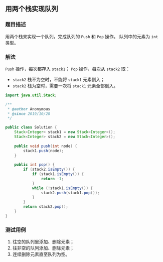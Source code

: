 ## 用两个栈实现队列

### 题目描述
用两个栈来实现一个队列，完成队列的 `Push` 和 `Pop` 操作。 队列中的元素为 `int` 类型。


### 解法
`Push` 操作，每次都存入 `stack1`；
`Pop` 操作，每次从 `stack2` 取：
- `stack2` 栈不为空时，不能将 `stack1` 元素倒入；
- `stack2` 栈为空时，需要一次将 `stack1` 元素全部倒入。

```java
import java.util.Stack;

/**
 * @author Anonymous
 * @since 2019/10/28
 */

public class Solution {
    Stack<Integer> stack1 = new Stack<Integer>();
    Stack<Integer> stack2 = new Stack<Integer>();
    
    public void push(int node) {
        stack1.push(node);
    }
    
    public int pop() {
        if (stack2.isEmpty()) {
            if (stack1.isEmpty()) {
                return -1;
            }
            while (!stack1.isEmpty()) {
                stack2.push(stack1.pop());
            }
        }
        return stack2.pop();
    }
}
```


### 测试用例
1. 往空的队列里添加、删除元素；
2. 往非空的队列添加、删除元素；
3. 连续删除元素直至队列为空。